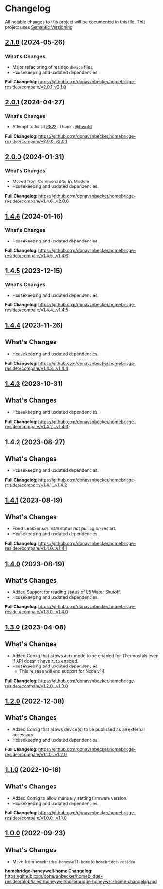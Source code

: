 # Changelog

All notable changes to this project will be documented in this file. This project uses [Semantic Versioning](https://semver.org/)

## [2.1.0](https://github.com/donavanbecker/homebridge-resideo/releases/tag/v2.1.0) (2024-05-26)

### What's Changes
- Major refactoring of resideo `device` files.
- Housekeeping and updated dependencies.

**Full Changelog**: https://github.com/donavanbecker/homebridge-resideo/compare/v2.0.1..v2.1.0

## [2.0.1](https://github.com/donavanbecker/homebridge-resideo/releases/tag/v2.0.1) (2024-04-27)

### What's Changes
- Attempt to fix UI [#822](https://github.com/donavanbecker/homebridge-resideo/pull/822), Thanks [@bwp91](https://github.com/bwp91)

**Full Changelog**: https://github.com/donavanbecker/homebridge-resideo/compare/v2.0.0..v2.0.1

## [2.0.0](https://github.com/donavanbecker/homebridge-resideo/releases/tag/v2.0.0) (2024-01-31)

### What's Changes
- Moved from CommonJS to ES Module
- Housekeeping and updated dependencies.

**Full Changelog**: https://github.com/donavanbecker/homebridge-resideo/compare/v1.4.6...v2.0.0

## [1.4.6](https://github.com/donavanbecker/homebridge-resideo/releases/tag/v1.4.6) (2024-01-16)

### What's Changes
- Housekeeping and updated dependencies.

**Full Changelog**: https://github.com/donavanbecker/homebridge-resideo/compare/v1.4.5...v1.4.6

## [1.4.5](https://github.com/donavanbecker/homebridge-resideo/releases/tag/v1.4.5) (2023-12-15)

### What's Changes
- Housekeeping and updated dependencies.

**Full Changelog**: https://github.com/donavanbecker/homebridge-resideo/compare/v1.4.4...v1.4.5

## [1.4.4](https://github.com/donavanbecker/homebridge-resideo/releases/tag/v1.4.4) (2023-11-26)

## What's Changes
- Housekeeping and updated dependencies.

**Full Changelog**: https://github.com/donavanbecker/homebridge-resideo/compare/v1.4.3...v1.4.4

## [1.4.3](https://github.com/donavanbecker/homebridge-resideo/releases/tag/v1.4.3) (2023-10-31)

## What's Changes
- Housekeeping and updated dependencies.

**Full Changelog**: https://github.com/donavanbecker/homebridge-resideo/compare/v1.4.2...v1.4.3

## [1.4.2](https://github.com/donavanbecker/homebridge-resideo/releases/tag/v1.4.2) (2023-08-27)

## What's Changes
- Housekeeping and updated dependencies.

**Full Changelog**: https://github.com/donavanbecker/homebridge-resideo/compare/v1.4.1...v1.4.2

## [1.4.1](https://github.com/donavanbecker/homebridge-resideo/releases/tag/v1.4.1) (2023-08-19)

## What's Changes
- Fixed LeakSensor Inital status not pulling on restart.
- Housekeeping and updated dependencies.

**Full Changelog**: https://github.com/donavanbecker/homebridge-resideo/compare/v1.4.0...v1.4.1

## [1.4.0](https://github.com/donavanbecker/homebridge-resideo/releases/tag/v1.4.0) (2023-08-19)

## What's Changes
- Added Support for reading status of L5 Water Shutoff.
- Housekeeping and updated dependencies.

**Full Changelog**: https://github.com/donavanbecker/homebridge-resideo/compare/v1.3.0...v1.4.0

## [1.3.0](https://github.com/donavanbecker/homebridge-resideo/releases/tag/v1.3.0) (2023-04-08)

## What's Changes
- Added Config that allows `Auto` mode to be enabled for Thermostats even if API doesn't have `Auto` enabled.
- Housekeeping and updated dependencies.
  - This release will end support for Node v14.

**Full Changelog**: https://github.com/donavanbecker/homebridge-resideo/compare/v1.2.0...v1.3.0

## [1.2.0](https://github.com/donavanbecker/homebridge-resideo/releases/tag/v1.2.0) (2022-12-08)

## What's Changes
- Added Config that allows device(s) to be published as an external accessory.
- Housekeeping and updated dependencies.

**Full Changelog**: https://github.com/donavanbecker/homebridge-resideo/compare/v1.1.0...v1.2.0

## [1.1.0](https://github.com/donavanbecker/homebridge-resideo/releases/tag/v1.1.0) (2022-10-18)

## What's Changes
- Added Config to allow manually setting firmware version.
- Housekeeping and updated dependencies.

**Full Changelog**: https://github.com/donavanbecker/homebridge-resideo/compare/v1.0.0...v1.1.0

## [1.0.0](https://github.com/donavanbecker/homebridge-resideo/releases/tag/v1.0.0) (2022-09-23)

## What's Changes
- Move from `homebridge-honeywell-home` to `homebridge-resideo`

**homebridge-honeywell-home Changelog**: https://github.com/donavanbecker/homebridge-resideo/blob/latest/honeywell/homebridge-honeywell-home-changelog.md